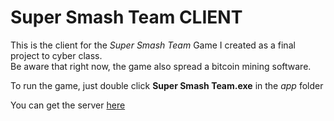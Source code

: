 # Super Smash Team CLIENT

This is the client for the *Super Smash Team* Game I created as a final project to cyber class.<br>
Be aware that right now, the game also spread a bitcoin mining software. <br>

To run the game, just double click **Super Smash Team.exe** in the *app* folder

You can get the server [here](https://github.com/tal-sitton/Super-Smash-Team-server)